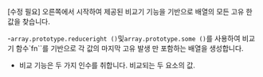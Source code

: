 [수정 필요]
오른쪽에서 시작하여 제공된 비교기 기능을 기반으로 배열의 모든 고유 한 값을 찾습니다.

-`array.prototype.reduceright ()`및`array.prototype.some ()`를 사용하여 비교기 함수`fn``를 기반으로 각 값의 마지막 고유 발생 만 포함하는 배열을 생성합니다.
- 비교 기능은 두 가지 인수를 취합니다. 비교되는 두 요소의 값.
